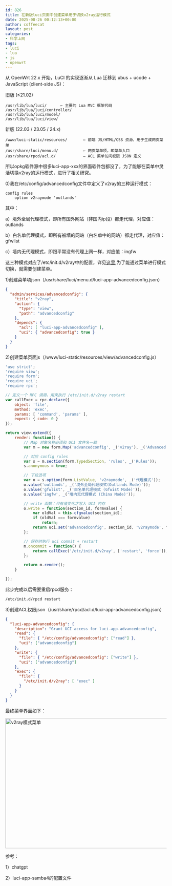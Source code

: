 ```yaml
---
id: 826
title: 在新版luci页面中创建菜单用于切换v2ray运行模式
date: 2025-08-26 00:12:13+00:00
author: coffeecat
layout: post
categories:
- 科学上网
tags:
- luci
- lua
- js
- openwrt
---
```


从 OpenWrt 22.x 开始，LuCI 的实现逐渐从 Lua 迁移到 ubus + ucode + JavaScript (client-side JS)：

旧版 (≤21.02)
```vim
/usr/lib/lua/luci/      ← 主要的 Lua MVC 框架代码
/usr/lib/lua/luci/controller/
/usr/lib/lua/luci/model/
/usr/lib/lua/luci/view/
```
新版 (22.03 / 23.05 / 24.x)
```vim
/www/luci-static/resources/       ← 前端 JS/HTML/CSS 资源，用于生成网页菜单
/usr/share/luci/menu.d/           ← 网页菜单项，即菜单入口
/usr/share/rpcd/acl.d/            ← ACL 菜单访问权限 JSON 定义
```
所以opkg软件源中很多luci-app-xxx的界面软件包都没了，为了能够在菜单中灵活切换v2ray的运行模式，进行了相关研究。

0)我在/etc/config/advancedconfig文件中定义了v2ray的三种运行模式：
```vim
config rules
	option v2raymode 'outlands'
```
其中：

a）境外全局代理模式，即所有国外网站（非国内ip段）都走代理，对应值：outlands

b）白名单代理模式，即所有被墙的网站（白名单中的网站）都走代理，对应值：gfwlist

c）墙内无代理模式，即跟平常没有代理上网一样，对应值：ingfw

这三种模式对应了/etc/init.d/v2ray中的配置，详见<a href="https://jibenfa.github.io/科学上网/2025/08/19/E59CA8openwrtE4B88BE4BDBFE794A8chinadns-ngE690ADE9858Dv2rayE5AE9EE78EB0E9808FE6988EE4BBA3E79086/">这里</a>,为了能通过菜单进行模式切换，就需要创建菜单。

1)创建菜单项json（/usr/share/luci/menu.d/luci-app-advancedconfig.json）
```json
{
  "admin/services/advancedconfig": {
    "title": "v2ray",
    "action": {
      "type": "view",
      "path": "advancedconfig"
    },
    "depends": { 
      "acl": [ "luci-app-advancedconfig" ],
      "uci": { "advancedconfig": true } 
    }
  }
}
```

2)创建菜单页面js（/www/luci-static/resources/view/advancedconfig.js）
```js
'use strict';
'require view';
'require form';
'require uci';
'require rpc';

// 定义一个 RPC 调用，用来执行 /etc/init.d/v2ray restart
var callExec = rpc.declare({
    object: 'file',
    method: 'exec',
    params: [ 'command', 'params' ],
    expect: { code: 0 }
});

return view.extend({
    render: function() {
        // Map 对象名称必须和 UCI 文件名一致
        var m = new form.Map('advancedconfig', _('v2ray'), _('Advanced config for v2ray'));

        // 对应 config rules
        var s = m.section(form.TypedSection, 'rules', _('Rules'));
        s.anonymous = true;

        // 下拉选项
        var o = s.option(form.ListValue, 'v2raymode', _('代理模式'));
        o.value('outlands', _('境外全局代理模式(Outlands Mode)'));
        o.value('gfwlist', _('白名单代理模式 (Gfwist Mode)'));
        o.value('ingfw', _('墙内无代理模式 (China Mode)'));

        // write 函数：只有值变化才写入 UCI 内存
        o.write = function(section_id, formvalue) {
            var oldVal = this.cfgvalue(section_id);
            if (oldVal === formvalue)
                return;
            return uci.set('advancedconfig', section_id, 'v2raymode', formvalue);
        };

        // 保存时执行 uci commit + restart
        m.oncommit = function() {
            return callExec('/etc/init.d/v2ray', ['restart', 'force']);
        };

        return m.render();
    }

});

```
此步完成以后需要重启rpcd服务：
```bash
/etc/init.d/rpcd restart
```

3)创建ACL权限json（/usr/share/rpcd/acl.d/luci-app-advancedconfig.json）
```json
{
  "luci-app-advancedconfig": {
    "description": "Grant UCI access for luci-app-advancedconfig",
    "read": {
      "file": { "/etc/config/advancedconfig": ["read"] },
      "uci": ["advancedconfig"]
    },
    "write": {
      "file": { "/etc/config/advancedconfig": ["write"] },
      "uci": ["advancedconfig"]
    },
    "exec": {
      "file": {
        "/etc/init.d/v2ray": [ "exec" ]
      }
    }
  }
}
```

最终菜单界面如下：

<img src="https://jibenfa.github.io/uploads/2025/08/v2menu.png" width="1437" height="406" alt="v2ray模式菜单" />

参考：

1）chatgpt

2）luci-app-samba4的配置文件

